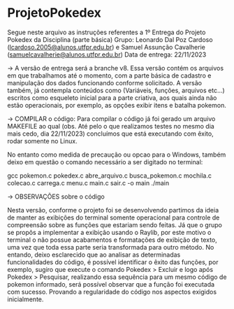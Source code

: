 # ProjetoPokedex
Segue neste arquivo as instruções referentes a 1º Entrega do Projeto Pokedex da Disciplina (parte básica) Grupo: Leonardo Dal Poz Cardoso (lcardoso.2005@alunos.utfpr.edu.br) e Samuel Assunção Cavalherie (samuelcavalherie@alunos.utfpr.edu.br) Data de entrega: 22/11/2023

-> A versão de entrega será a branche v8. Essa versão contém os arquivos em que trabalhamos até o momento, com a parte básica de cadastro e manipulação dos dados funcionando conforme solicitado. A versão também, já contempla conteúdos como (Variáveis, funções, arquivos etc...) escritos como esqueleto inicial para a parte criativa, aos quais ainda não estão operacionais, por exemplo, as opções exibir itens e batalha pokemon.

-> COMPILAR o código: Para compilar o código já foi gerado um arquivo MAKEFILE ao qual (obs. Até pelo o que realizamos testes no mesmo dia mais cedo, dia 22/11/2023) concluímos que está executando com êxito, rodar somente no Linux.

No entanto como medida de precaução ou opcao para o Windows, também deixo em questão o comando necessário a ser digitado no terminal:

gcc pokemon.c pokedex.c abre_arquivo.c busca_pokemon.c mochila.c colecao.c carrega.c menu.c main.c sair.c -o main ./main

-> OBSERVAÇÕES sobre o código

Nesta versão, conforme o projeto foi se desenvolvendo partimos da ideia de manter as exibições do terminal somente operacional para controle de compreensão sobre as funções que estariam sendo feitas. Já que o grupo se propôs a implementar a exibição usando o Raylib, por este motivo o terminal o não possue acabamentos e formatações de exibição de texto, uma vez que toda essa parte seria transformada para outro método. No entando, deixo esclarecido que ao analisar as determinadas funcionalidades do código, é possível identificar o êxito das funções, por exemplo, sugiro que execute o comando Pokedex > Excluir e logo após Pokedex > Pesquisar, realizando essa sequência para um mesmo código de pokemon informado, será possível observar que a função foi executada com sucesso. Provando a regularidade do código nos aspectos exigidos inicialmente.
